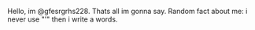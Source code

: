 Hello, im @gfesrgrhs228. Thats all im gonna say.
Random fact about me: i never use "'" then i write a words.
